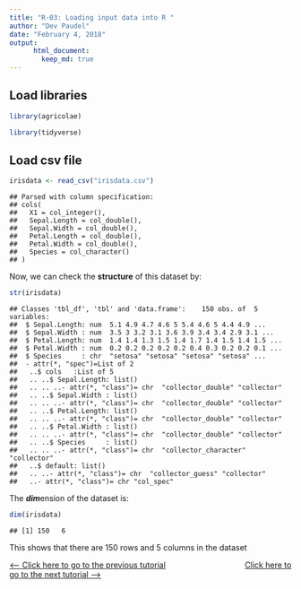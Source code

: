 ```yaml
---
title: "R-03: Loading input data into R "
author: "Dev Paudel"
date: "February 4, 2018"
output: 
      html_document:
        keep_md: true
---
```




## Load libraries


```r
library(agricolae)
```

```r
library(tidyverse)
```

## Load csv file


```r
irisdata <- read_csv("irisdata.csv")
```

```
## Parsed with column specification:
## cols(
##   X1 = col_integer(),
##   Sepal.Length = col_double(),
##   Sepal.Width = col_double(),
##   Petal.Length = col_double(),
##   Petal.Width = col_double(),
##   Species = col_character()
## )
```

Now, we can check the **structure** of this dataset by:

```r
str(irisdata)
```

```
## Classes 'tbl_df', 'tbl' and 'data.frame':	150 obs. of  5 variables:
##  $ Sepal.Length: num  5.1 4.9 4.7 4.6 5 5.4 4.6 5 4.4 4.9 ...
##  $ Sepal.Width : num  3.5 3 3.2 3.1 3.6 3.9 3.4 3.4 2.9 3.1 ...
##  $ Petal.Length: num  1.4 1.4 1.3 1.5 1.4 1.7 1.4 1.5 1.4 1.5 ...
##  $ Petal.Width : num  0.2 0.2 0.2 0.2 0.2 0.4 0.3 0.2 0.2 0.1 ...
##  $ Species     : chr  "setosa" "setosa" "setosa" "setosa" ...
##  - attr(*, "spec")=List of 2
##   ..$ cols   :List of 5
##   .. ..$ Sepal.Length: list()
##   .. .. ..- attr(*, "class")= chr  "collector_double" "collector"
##   .. ..$ Sepal.Width : list()
##   .. .. ..- attr(*, "class")= chr  "collector_double" "collector"
##   .. ..$ Petal.Length: list()
##   .. .. ..- attr(*, "class")= chr  "collector_double" "collector"
##   .. ..$ Petal.Width : list()
##   .. .. ..- attr(*, "class")= chr  "collector_double" "collector"
##   .. ..$ Species     : list()
##   .. .. ..- attr(*, "class")= chr  "collector_character" "collector"
##   ..$ default: list()
##   .. ..- attr(*, "class")= chr  "collector_guess" "collector"
##   ..- attr(*, "class")= chr "col_spec"
```

The ***dim***ension of the dataset is:

```r
dim(irisdata)
```

```
## [1] 150   6
```
This shows that there are 150 rows and 5 columns in the dataset


[<-- Click here to go to the previous tutorial](https://rbiology.github.io/2018-02-03-r101-a2/) &nbsp;&nbsp;&nbsp;&nbsp;&nbsp;&nbsp;&nbsp;&nbsp;&nbsp;&nbsp;&nbsp;&nbsp;&nbsp;&nbsp;&nbsp;&nbsp;&nbsp;&nbsp;&nbsp;&nbsp;&nbsp;&nbsp;&nbsp;&nbsp;&nbsp;&nbsp;&nbsp;&nbsp;&nbsp;&nbsp;&nbsp;&nbsp;&nbsp;&nbsp; [Click here to go to the next tutorial -->](https://rbiology.github.io/2018-02-05-r101-a4/)
